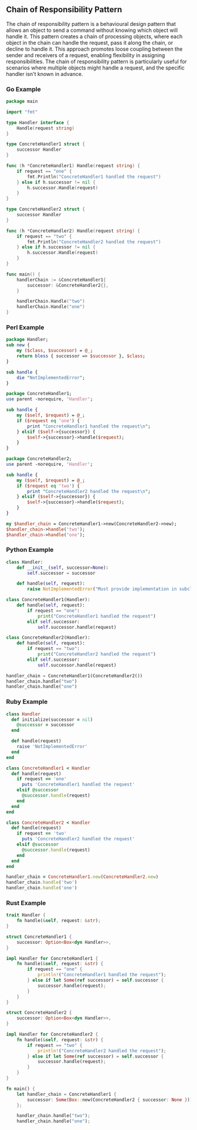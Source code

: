## Chain of Responsibility Pattern

The chain of responsibility pattern is a behavioural design pattern that allows an object to send a command without knowing which object will
handle it. This pattern creates a chain of processing objects, where each object in the chain can handle the request, pass it along the chain,
or decline to handle it. This approach promotes loose coupling between the sender and receivers of a request, enabling flexibility in assigning
responsibilities. The chain of responsibility pattern is particularly useful for scenarios where multiple objects might handle a request, and
the specific handler isn't known in advance.

### Go Example

```go
package main

import "fmt"

type Handler interface {
    Handle(request string)
}

type ConcreteHandler1 struct {
    successor Handler
}

func (h *ConcreteHandler1) Handle(request string) {
    if request == "one" {
        fmt.Println("ConcreteHandler1 handled the request")
    } else if h.successor != nil {
        h.successor.Handle(request)
    }
}

type ConcreteHandler2 struct {
    successor Handler
}

func (h *ConcreteHandler2) Handle(request string) {
    if request == "two" {
        fmt.Println("ConcreteHandler2 handled the request")
    } else if h.successor != nil {
        h.successor.Handle(request)
    }
}

func main() {
    handlerChain := &ConcreteHandler1{
        successor: &ConcreteHandler2{},
    }

    handlerChain.Handle("two")
    handlerChain.Handle("one")
}
```

### Perl Example

```perl
package Handler;
sub new {
    my ($class, $successor) = @_;
    return bless { successor => $successor }, $class;
}

sub handle {
    die "NotImplementedError";
}

package ConcreteHandler1;
use parent -norequire, 'Handler';

sub handle {
    my ($self, $request) = @_;
    if ($request eq 'one') {
        print "ConcreteHandler1 handled the request\n";
    } elsif ($self->{successor}) {
        $self->{successor}->handle($request);
    }
}

package ConcreteHandler2;
use parent -norequire, 'Handler';

sub handle {
    my ($self, $request) = @_;
    if ($request eq 'two') {
        print "ConcreteHandler2 handled the request\n";
    } elsif ($self->{successor}) {
        $self->{successor}->handle($request);
    }
}

my $handler_chain = ConcreteHandler1->new(ConcreteHandler2->new);
$handler_chain->handle('two');
$handler_chain->handle('one');
```

### Python Example

```python
class Handler:
    def __init__(self, successor=None):
        self.successor = successor

    def handle(self, request):
        raise NotImplementedError("Must provide implementation in subclass.")

class ConcreteHandler1(Handler):
    def handle(self, request):
        if request == "one":
            print("ConcreteHandler1 handled the request")
        elif self.successor:
            self.successor.handle(request)

class ConcreteHandler2(Handler):
    def handle(self, request):
        if request == "two":
            print("ConcreteHandler2 handled the request")
        elif self.successor:
            self.successor.handle(request)

handler_chain = ConcreteHandler1(ConcreteHandler2())
handler_chain.handle("two")
handler_chain.handle("one")
```

### Ruby Example

```ruby
class Handler
  def initialize(successor = nil)
    @successor = successor
  end

  def handle(request)
    raise 'NotImplementedError'
  end
end

class ConcreteHandler1 < Handler
  def handle(request)
    if request == 'one'
      puts 'ConcreteHandler1 handled the request'
    elsif @successor
      @successor.handle(request)
    end
  end
end

class ConcreteHandler2 < Handler
  def handle(request)
    if request == 'two'
      puts 'ConcreteHandler2 handled the request'
    elsif @successor
      @successor.handle(request)
    end
  end
end

handler_chain = ConcreteHandler1.new(ConcreteHandler2.new)
handler_chain.handle('two')
handler_chain.handle('one')
```

### Rust Example

```rust
trait Handler {
    fn handle(&self, request: &str);
}

struct ConcreteHandler1 {
    successor: Option<Box<dyn Handler>>,
}

impl Handler for ConcreteHandler1 {
    fn handle(&self, request: &str) {
        if request == "one" {
            println!("ConcreteHandler1 handled the request");
        } else if let Some(ref successor) = self.successor {
            successor.handle(request);
        }
    }
}

struct ConcreteHandler2 {
    successor: Option<Box<dyn Handler>>,
}

impl Handler for ConcreteHandler2 {
    fn handle(&self, request: &str) {
        if request == "two" {
            println!("ConcreteHandler2 handled the request");
        } else if let Some(ref successor) = self.successor {
            successor.handle(request);
        }
    }
}

fn main() {
    let handler_chain = ConcreteHandler1 {
        successor: Some(Box::new(ConcreteHandler2 { successor: None })),
    };

    handler_chain.handle("two");
    handler_chain.handle("one");
```
